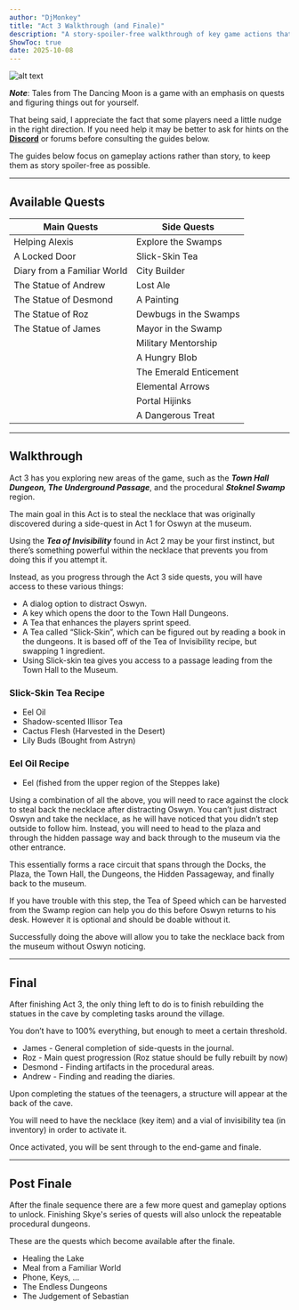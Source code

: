 ```yaml
---
author: "DjMonkey"
title: "Act 3 Walkthrough (and Finale)"
description: "A story-spoiler-free walkthrough of key game actions that take the player through Act 1, which can also be used for the Demo."
ShowToc: true
date: 2025-10-08
---
```


![alt text](/images/tftdm/guides/act3_cover.png)

***Note***: Tales from The Dancing Moon is a game with an emphasis on quests and figuring things out for yourself.

That being said, I appreciate the fact that some players need a little nudge in the right direction. If you need help it may be better to ask for hints on the **[Discord](https://discord.gg/kpGVRKPn5W)** or forums before consulting the guides below.

The guides below focus on gameplay actions rather than story, to keep them as story spoiler-free as possible.

---

## Available Quests

| Main Quests                  | Side Quests                  |
|------------------------------|------------------------------|
| Helping Alexis               | Explore the Swamps           |
| A Locked Door                | Slick-Skin Tea               |
| Diary from a Familiar World  | City Builder                 |
| The Statue of Andrew         | Lost Ale                     |
| The Statue of Desmond        | A Painting                   |
| The Statue of Roz            | Dewbugs in the Swamps        |
| The Statue of James          | Mayor in the Swamp           |
|                              | Military Mentorship          |
|                              | A Hungry Blob                |
|                              | The Emerald Enticement       |
|                              | Elemental Arrows             |
|                              | Portal Hijinks               |
|                              | A Dangerous Treat            |

---


## Walkthrough 

Act 3 has you exploring new areas of the game, such as the ***Town Hall Dungeon, The Underground Passage***, and the procedural ***Stoknel Swamp*** region.

The main goal in this Act is to steal the necklace that was originally discovered during a side-quest in Act 1 for Oswyn at the museum.

Using the ***Tea of Invisibility*** found in Act 2 may be your first instinct, but there’s something powerful within the necklace that prevents you from doing this if you attempt it.

Instead, as you progress through the Act 3 side quests, you will have access to these various things:
* A dialog option to distract Oswyn.
* A key which opens the door to the Town Hall Dungeons.
* A Tea that enhances the players sprint speed.
* A Tea called “Slick-Skin”, which can be figured out by reading a book in the dungeons. It is based off of the Tea of Invisibility recipe, but swapping 1 ingredient.
* Using Slick-skin tea gives you access to a passage leading from the Town Hall to the Museum.

### Slick-Skin Tea Recipe
* Eel Oil
* Shadow-scented Illisor Tea
* Cactus Flesh (Harvested in the Desert)
* Lily Buds (Bought from Astryn)

### Eel Oil Recipe
*  Eel (fished from the upper region of the Steppes lake)

Using a combination of all the above, you will need to race against the clock to steal back the necklace after distracting Oswyn. You can’t just distract Oswyn and take the necklace, as he will have noticed that you didn’t step outside to follow him. Instead, you will need to head to the plaza and through the hidden passage way and back through to the museum via the other entrance.

This essentially forms a race circuit that spans through the Docks, the Plaza, the Town Hall, the Dungeons, the Hidden Passageway, and finally back to the museum.

If you have trouble with this step, the Tea of Speed which can be harvested from the Swamp region can help you do this before Oswyn returns to his desk. However it is optional and should be doable without it.

Successfully doing the above will allow you to take the necklace back from the museum without Oswyn noticing.

---

## Final

After finishing Act 3, the only thing left to do is to finish rebuilding the statues in the cave by completing tasks around the village.

You don’t have to 100% everything, but enough to meet a certain threshold.
* James - General completion of side-quests in the journal.
* Roz - Main quest progression (Roz statue should be fully rebuilt by now)
* Desmond - Finding artifacts in the procedural areas.
* Andrew - Finding and reading the diaries.

Upon completing the statues of the teenagers, a structure will appear at the back of the cave.

You will need to have the necklace (key item) and a vial of invisibility tea (in inventory) in order to activate it.

Once activated, you will be sent through to the end-game and finale.

---

## Post Finale

After the finale sequence there are a few more quest and gameplay options to unlock. Finishing Skye's series of quests will also unlock the repeatable procedural dungeons.

These are the quests which become available after the finale.
* Healing the Lake
* Meal from a Familiar World
* Phone, Keys, ...
* The Endless Dungeons
* The Judgement of Sebastian